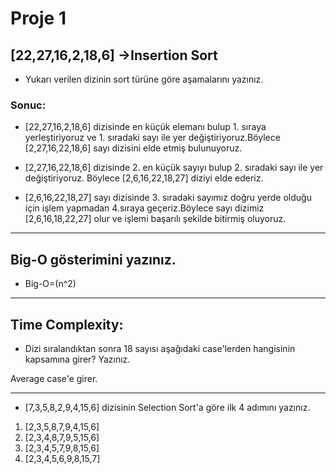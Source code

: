 # Proje 1

## [22,27,16,2,18,6] ->Insertion Sort

* Yukarı verilen dizinin sort türüne göre aşamalarını yazınız.

### Sonuc:

* [22,27,16,2,18,6] dizisinde en küçük elemanı bulup 1. sıraya yerleştiriyoruz ve 1. sıradaki sayı ile yer değiştiriyoruz.Böylece [2,27,16,22,18,6] sayı dizisini elde etmiş bulunuyoruz.

* [2,27,16,22,18,6] dizisinde 2. en küçük sayıyı bulup 2. sıradaki sayı ile yer değiştiriyoruz. Böylece [2,6,16,22,18,27] diziyi elde ederiz.
* [2,6,16,22,18,27] sayı dizisinde 3. sıradaki sayımız doğru yerde olduğu için işlem yapmadan 4.sıraya geçeriz.Böylece sayı dizimiz [2,6,16,18,22,27] olur ve işlemi başarılı şekilde bitirmiş oluyoruz.

---
## Big-O gösterimini yazınız.

* Big-O=(n^2)
---
 
## Time Complexity: 
* Dizi sıralandıktan sonra 18 sayısı aşağıdaki case'lerden hangisinin kapsamına girer? Yazınız.

Average case'e girer.

------
* [7,3,5,8,2,9,4,15,6] dizisinin Selection Sort'a göre ilk 4 adımını yazınız.

1. [2,3,5,8,7,9,4,15,6]
2. [2,3,4,8,7,9,5,15,6]
3. [2,3,4,5,7,9,8,15,6]
4. [2,3,4,5,6,9,8,15,7]